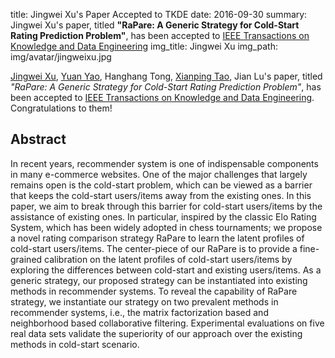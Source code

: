 title: Jingwei Xu's Paper Accepted to TKDE
date: 2016-09-30
summary: Jingwei Xu's paper, titled <b>"RaPare: A Generic Strategy for Cold-Start Rating Prediction Problem"</b>, has been accepted to <a href="https://www.computer.org/web/tkde">IEEE Transactions on Knowledge and Data Engineering</a>
img_title: Jingwei Xu
img_path: img/avatar/jingweixu.jpg




[Jingwei Xu](/people/jingweixu), [Yuan Yao](/people/yuanyao), Hanghang Tong, [Xianping Tao](/people/xianpingtao), Jian Lu's paper, titled
*"RaPare: A Generic Strategy for Cold-Start Rating Prediction Problem"*,
has been accepted to [IEEE Transactions on Knowledge and Data Engineering](https://www.computer.org/web/tkde).
Congratulations to them!

## Abstract

In recent years, recommender system is one of indispensable components in many e-commerce websites. One of the major challenges that largely remains open is the cold-start problem, which can be viewed as a barrier that keeps the cold-start users/items away from the existing ones. In this paper, we aim to break through this barrier for cold-start users/items by the assistance of existing ones. In particular, inspired by the classic Elo Rating System, which has been widely adopted in chess tournaments; we propose a novel rating comparison strategy RaPare to learn the latent profiles of cold-start users/items. The center-piece of our RaPare is to provide a fine-grained calibration on the latent profiles of cold-start users/items by exploring the differences between cold-start and existing users/items. As a generic strategy, our proposed strategy can be instantiated into existing methods in recommender systems. To reveal the capability of RaPare strategy, we instantiate our strategy on two prevalent methods in recommender systems, i.e., the matrix factorization based and neighborhood based collaborative filtering. Experimental evaluations on five real data sets validate the superiority of our approach over the existing methods in cold-start scenario.
